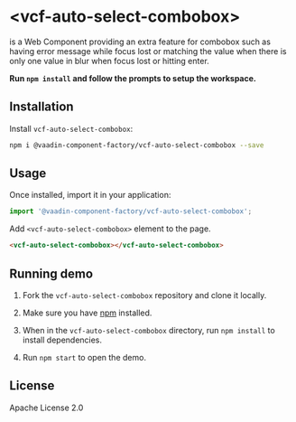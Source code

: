 # &lt;vcf-auto-select-combobox&gt;

<vcf-auto-select-combobx> is a Web Component providing an extra feature for combobox such as having error message while focus lost or matching the value when there is only one value in blur when focus lost or hitting enter.


**Run `npm install` and follow the prompts to setup the workspace.**

<!--
[![Gitter](https://badges.gitter.im/Join%20Chat.svg)](https://gitter.im/vaadin/web-components?utm_source=badge&utm_medium=badge&utm_campaign=pr-badge) [![npm version](https://badgen.net/npm/v/@vaadin-component-factory/vcf-auto-select-combobox)](https://www.npmjs.com/package/@vaadin-component-factory/vcf-auto-select-combobox) [![Published on Vaadin Directory](https://img.shields.io/badge/Vaadin%20Directory-published-00b4f0.svg)]

[element-description]
-->

## Installation

Install `vcf-auto-select-combobox`:

```sh
npm i @vaadin-component-factory/vcf-auto-select-combobox --save
```

## Usage

Once installed, import it in your application:

```js
import '@vaadin-component-factory/vcf-auto-select-combobox';
```

Add `<vcf-auto-select-combobox>` element to the page.

```html
<vcf-auto-select-combobox></vcf-auto-select-combobox>
```

## Running demo

1. Fork the `vcf-auto-select-combobox` repository and clone it locally.

1. Make sure you have [npm](https://www.npmjs.com/) installed.

1. When in the `vcf-auto-select-combobox` directory, run `npm install` to install dependencies.

1. Run `npm start` to open the demo.

<!--
## Vaadin Pro

This component is available in the Vaadin Pro subscription. It is still open source, but you need to have a valid CVAL license in order to use it. Read more at: [Pricing](https://vaadin.com/pricing)
-->

## License

Apache License 2.0
